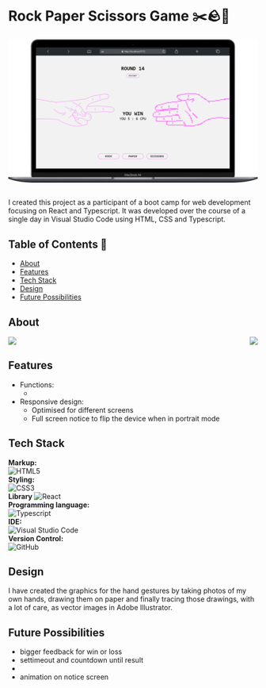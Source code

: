 # Rock Paper Scissors Game ✂️🪨📃

<div style="display: flex; justify-content: center;">
  <img src="./public/img/Macbook-Air-localhost.png" alt="Project Screenshot">
</div>
<br/>
<p>I created this project as a participant of a boot camp for web development focusing on React and Typescript. It was developed over the course of a single day in Visual Studio Code using HTML, CSS and Typescript.</p>

## Table of Contents 📑

- [About](#about)
- [Features](#features)
- [Tech Stack](#tech-stack)
- [Design](#design)
- [Future Possibilities](#future-possibilities)

## About
<div style="display: flex; justify-content: space-between; align-items: center; width: 100%">
    <img src="./src/assets/img/calc_smartphone.png">
    <img src="./src/assets/img/calc_tablet.png">
</div>

## Features
<ul>
  <li>Functions:
  <ul>
    <li></li>
  </ul>
  </li>
  <li>Responsive design:
  <ul>
    <li>Optimised for different screens</li>
    <li>Full screen notice to flip the device when in portrait mode</li>
  </ul>
  </li>
</ul>

## Tech Stack

**Markup:**  
![HTML5](https://img.shields.io/badge/html5-%23E34F26.svg?style=for-the-badge&logo=html5&logoColor=white)  
**Styling:**  
![CSS3](https://img.shields.io/badge/css3-%231572B6.svg?style=for-the-badge&logo=css3&logoColor=white)  
**Library**
![React](https://img.shields.io/badge/React-20232A?style=for-the-badge&logo=react&logoColor=61DAFB)  
**Programming language:**  
![Typescript](https://img.shields.io/badge/TypeScript-007ACC?style=for-the-badge&logo=typescript&logoColor=white)  
**IDE:**  
![Visual Studio Code](https://img.shields.io/badge/Visual%20Studio%20Code-0078d7.svg?style=for-the-badge&logo=visual-studio-code&logoColor=white)  
**Version Control:**  
![GitHub](https://img.shields.io/badge/github-%23121011.svg?style=for-the-badge&logo=github&logoColor=white)  


## Design

I have created the graphics for the hand gestures by taking photos of my own hands, drawing them on paper and finally tracing those drawings, with a lot of care, as vector images in Adobe Illustrator.

## Future Possibilities 

<ul>
    <li>bigger feedback for win or loss</li>
    <li>settimeout and countdown until result<li/>
    <li>animation on notice screen</li>
<ul/>